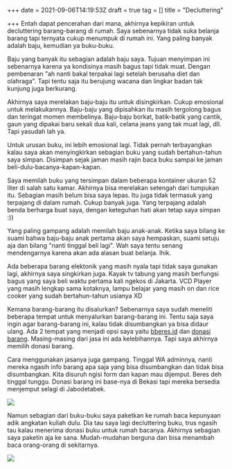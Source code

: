 +++
date = 2021-09-06T14:19:53Z
draft = true
tag = []
title = "Decluttering"

+++
Entah dapat pencerahan dari mana, akhirnya kepikiran untuk decluttering barang-barang di rumah. Saya sebenarnya tidak suka belanja barang tapi ternyata cukup menumpuk di rumah ini. Yang paling banyak adalah baju, kemudian ya buku-buku. 

Baju yang banyak itu sebagian adalah baju saya. Tujuan menyimpan ini sebenarnya karena ya kondisinya masih bagus tapi tidak muat. Dengan pembenaran "ah nanti bakal terpakai lagi setelah berusaha diet dan olahraga". Tapi tentu saja itu berujung wacana dan lingkar badan tak kunjung juga berkurang. 

Akhirnya saya merelakan baju-baju itu untuk disingkirkan. Cukup emosional untuk melakukannya. Baju-baju yang dipisahkan itu masih tergolong bagus dan teringat momen membelinya. Baju-baju borkat, batik-batik yang cantik, gaun yang dipakai baru sekali dua kali, celana jeans yang tak muat lagi, dll. Tapi yasudah lah ya. 

Untuk urusan buku, ini lebih emosional lagi. Tidak pernah terbayangkan kalau saya akan menyingkirkan sebagian buku yang sudah bertahun-tahun saya simpan. Disimpan sejak jaman masih rajin baca buku sampai ke jaman beli-dulu-bacanya-kapan-kapan. 

Saya memilah buku yang tersimpan dalam beberapa kontainer ukuran 52 liter di salah satu kamar. Akhirnya bisa merelakan setengah dari tumpukan itu. Sebagian masih belum bisa saya lepas. Itu juga tidak termasuk yang terpajang di dalam rumah. Cukup banyak juga. Yang terpajang adalah benda berharga buat saya, dengan keteguhan hati akan tetap saya simpan :))

Yang paling gampang adalah memilah baju anak-anak. Ketika saya bilang ke suami bahwa baju-baju anak pertama akan saya hempaskan, suami setuju aja dan bilang "nanti tinggal beli lagi". Wah saya tentu senang mendengarnya karena akan ada alasan buat belanja. Ihik. 

Ada beberapa barang elektonik yang masih nyala tapi tidak saya gunakan lagi, akhirnya saya singkirkan juga. Kayak tv tabung yang masih berfungsi bagus yang saya beli waktu pertama kali ngekos di Jakarta. VCD Player yang masih lengkap sama kotaknya, lampu belajar yang masih on dan rice cooker yang sudah bertahun-tahun usianya XD

Kemana barang-barang itu disalurkan? Sebenarnya saya sudah meneliti beberapa tempat untuk menyalurkan barang-barang ini. Tentu saja saya ingin agar barang-barang ini, kalau tidak disumbangkan ya bisa didaur ulang. Ada 2 tempat yang menjadi opsi saya yaitu [bberes.id](https://www.instagram.com/stories/highlights/17863511501151822/) dan [donasi barang](https://www.instagram.com/donasibarang/). Masing-masing dari jasa ini ada kelebihannya. Tapi saya akhirnya memilih donasi barang. 

Cara menggunakan jasanya juga gampang. Tinggal WA adminnya, nanti mereka ngasih info barang apa saja yang bisa disumbangkan dan tidak bisa disumbangkan. Kita disuruh ngisi form dan kapan mau dijemput. Beres deh tinggal tunggu. Donasi barang ini base-nya di Bekasi tapi mereka bersedia menjemput selagi di Jabodetabek. 

![](/img/uploads/photo_2021-09-06-20-27-44.jpeg)

Namun sebagian dari buku-buku saya paketkan ke rumah baca kepunyaan adik angkatan kuliah dulu. Dia tau saya lagi decluttering buku, trus ngasih tau kalau menerima donasi buku untuk rumah bacanya. Akhirnya sebagian saya paketin aja ke sana. Mudah-mudahan berguna dan bisa menambah baca orang-orang di sekitarnya.

 ![](/img/uploads/photo_2021-09-06-20-27-49.jpeg)